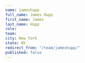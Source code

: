 ```yaml
---
name: jameshupp
full_name: James Hupp
first_name: James
last_name: Hupp
role: 
team: 
city: New York
state: NY
redirect_from: "/team/jameshupp/"
published: false
---
```


